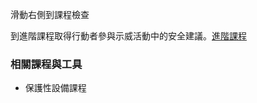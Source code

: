 [Title]: # (現在怎樣?)
[Order]: # (9)

滑動右側到課程檢查

到進階課程取得行動者參與示威活動中的安全建議。[進階課程](umbrella://lesson/protests/1)

### 相關課程與工具

* 保護性設備課程
